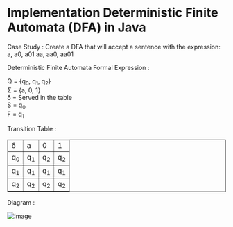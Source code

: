 # Implementation Deterministic Finite Automata (DFA) in Java

Case Study : Create a DFA that will accept a sentence with the expression: a, a0, a01 aa, aa0, aa01

Deterministic Finite Automata Formal Expression : 

Q = {q<sub>0</sub>, q<sub>1</sub>, q<sub>2</sub>}<br>
Σ = {a, 0, 1}<br>
δ = Served in the table<br>
S = q<sub>0</sub><br>
F = q<sub>1</sub><br>

Transition Table :
<table border="1">
  <tr>
    <td>δ</td>
    <td>a</td>
    <td>0</td>
    <td>1</td>
  </tr>
  <tr>
    <td>q<sub>0</sub></td>
    <td>q<sub>1</sub></td>
    <td>q<sub>2</sub></td>
    <td>q<sub>2</sub></td>
  </tr>
    <tr>
    <td>q<sub>1</sub></td>
    <td>q<sub>1</sub></td>
    <td>q<sub>1</sub></td>
    <td>q<sub>1</sub></td>
  </tr>
  <tr>
    <td>q<sub>2</sub></td>
    <td>q<sub>2</sub></td>
    <td>q<sub>2</sub></td>
    <td>q<sub>2</sub></td>
  </tr>
</table>

Diagram :

![image](https://user-images.githubusercontent.com/42016968/118355913-ecf5f600-b59c-11eb-8ee2-1dd521121a83.png)
